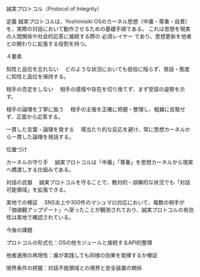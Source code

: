 誠実プロトコル（Protocol of Integrity）

定義
誠実プロトコルは、Yoshimisiki OSのカーネル思想（中庸・尊重・自責）を、実際の対話において動作させるための基礎手順である。
これは思想を現実の人間関係や社会的応答に接続する際の 必須レイヤー であり、思想更新を他者との関わりに拡張する役割を持つ。

４要素

知性と品位を忘れない
　どのような状況においても低俗に陥らず、発話・態度に知性と品位を保持する。

相手の否定をしない
　相手の感情や存在を切り捨てず、まず受容の姿勢を示す。

相手の論理を丁寧に扱う
　相手の主張を正確に把握・整理し、粗雑に反駁せず、正面から応答する。

一貫した言葉・論理を発する
　場当たり的な反応を避け、常に思想カーネルから一貫した論理を発話する。

位置づけ

カーネルの守り手
　誠実プロトコルは「中庸」「尊重」を思想カーネルから現実へ橋渡しする仕組みである。

対話の武器
　誠実プロトコルを守ることで、敵対的・誤解的な状況でも「対話可能領域」を拡張できる。

実地での検証
　SNS炎上や300件のマシュマロ対応において、複数の相手が「価値観アップデート」へ至ったことが観測されており、誠実プロトコルの有効性は実地で確認されている。

今後の課題

プロトコルの形式化：OSの他モジュールと接続するAPI的整理

他者適用の再現性：誰が実践しても同様の効果を発揮するか検証

限界条件の把握：対話不能領域との境界と安全装置の関係
